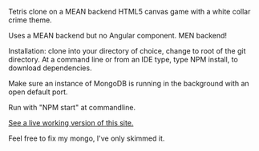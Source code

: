 Tetris clone on a MEAN backend
HTML5 canvas game with a white collar crime theme.

Uses a MEAN backend but no Angular component. MEN backend!

Installation:
clone into your directory of choice, change to root of the git directory.
At a command line or from an IDE type, type NPM install, to download dependencies.

Make sure an instance of MongoDB is running in the background with an open default port.

Run with "NPM start" at commandline.

<a href="http://13.73.119.176:3000/">See a live working version of this site.</a>

Feel free to fix my mongo, I've only skimmed it.

